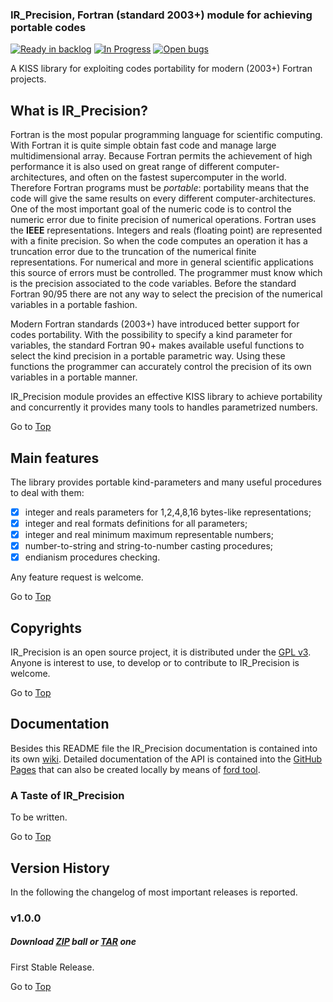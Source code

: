 ### <a name="top"></a>IR_Precision, Fortran (standard 2003+) module for achieving portable codes

[![Ready in backlog](https://badge.waffle.io/szaghi/IR_Precision.png?label=ready&title=Ready)](https://waffle.io/szaghi/IR_Precision)
[![In Progress](https://badge.waffle.io/szaghi/IR_Precision.png?label=in%20progress&title=In%20Progress)](https://waffle.io/szaghi/IR_Precision)
[![Open bugs](https://badge.waffle.io/szaghi/IR_Precision.png?label=bug&title=Open%20Bugs)](https://waffle.io/szaghi/IR_Precision)

A KISS library for exploiting codes portability for modern (2003+) Fortran projects.

## What is IR_Precision?

Fortran is the most popular programming language for scientific computing. With Fortran it is quite simple obtain fast code and manage large multidimensional array. Because Fortran permits the achievement of high performance it is also used on great range of different computer-architectures, and often on the fastest supercomputer in the world. Therefore Fortran programs must be _portable_: portability means that the code will give the same results on every different computer-architectures. One of the most important goal of the numeric code is to control the numeric error due to finite precision of numerical operations. Fortran uses the __IEEE__ representations. Integers and reals (floating point) are represented with a finite precision. So when the code computes an operation it has a truncation error due to the truncation of the numerical finite representations. For numerical and more in general scientific applications this source of errors must be controlled. The programmer must know which is the precision associated to the code variables. Before the standard Fortran 90/95 there are not any way to select the precision of the numerical variables in a portable fashion.

Modern Fortran standards (2003+) have introduced better support for codes portability. With the possibility to specify a kind parameter for variables, the standard Fortran 90+ makes available useful functions to select the kind precision in a portable parametric way. Using these functions the programmer can accurately control the precision of its own variables in a portable manner.

IR_Precision module provides an effective KISS library to achieve portability and concurrently it provides many tools to handles parametrized numbers.

Go to [Top](#top)

## Main features

The library provides portable kind-parameters and many useful procedures to deal with them:

* [X] integer and reals parameters for 1,2,4,8,16 bytes-like representations;
* [X] integer and real formats definitions for all parameters;
* [X] integer and real minimum maximum representable numbers;
* [X] number-to-string and string-to-number casting procedures;
* [X] endianism procedures checking.

Any feature request is welcome.

Go to [Top](#top)

## Copyrights

IR_Precision is an open source project, it is distributed under the [GPL v3](http://www.gnu.org/licenses/gpl-3.0.html). Anyone is interest to use, to develop or to contribute to IR_Precision is welcome.

Go to [Top](#top)

## Documentation

Besides this README file the IR_Precision documentation is contained into its own [wiki](https://github.com/szaghi/IR_Precision/wiki). Detailed documentation of the API is contained into the [GitHub Pages](http://szaghi.github.io/IR_Precision/index.html) that can also be created locally by means of [ford tool](https://github.com/cmacmackin/ford).

### A Taste of IR_Precision

To be written.

Go to [Top](#top)

## Version History

In the following the changelog of most important releases is reported.
### v1.0.0
##### Download [ZIP](https://github.com/szaghi/IR_Precision/archive/v1.0.0.zip) ball or [TAR](https://github.com/szaghi/IR_Precision/archive/v1.0.0.tar.gz) one
First Stable Release.

Go to [Top](#top)
